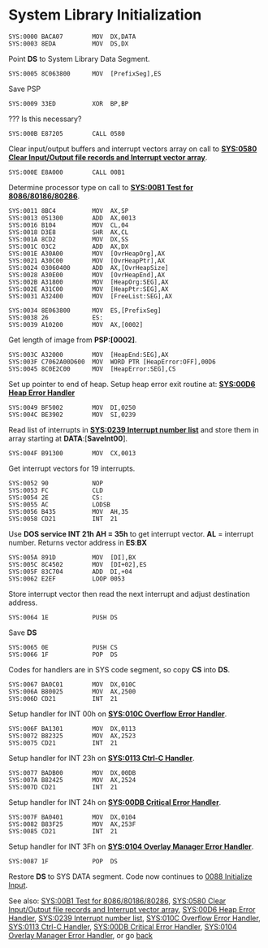 # System Library Initialization

```
SYS:0000 BACA07        MOV	DX,DATA
SYS:0003 8EDA          MOV	DS,DX
```

Point **DS** to System Library Data Segment.

```
SYS:0005 8C063800      MOV	[PrefixSeg],ES
```

Save PSP

```
SYS:0009 33ED          XOR	BP,BP
```

??? Is this necessary?

```
SYS:000B E87205        CALL	0580
```

Clear input/output buffers and interrupt vectors array on call to **[SYS:0580 Clear Input/Output file records and Interrupt vector array](0580-CLEAR.md)**.

```
SYS:000E E8A000        CALL	00B1
```

Determine processor type on call to **[SYS:00B1 Test for 8086/80186/80286](00B1-TEST86.md)**.

```
SYS:0011 8BC4          MOV	AX,SP
SYS:0013 051300        ADD	AX,0013
SYS:0016 B104          MOV	CL,04
SYS:0018 D3E8          SHR	AX,CL
SYS:001A 8CD2          MOV	DX,SS
SYS:001C 03C2          ADD	AX,DX
SYS:001E A30A00        MOV	[OvrHeapOrg],AX
SYS:0021 A30C00        MOV	[OvrHeapPtr],AX
SYS:0024 03060400      ADD	AX,[OvrHeapSize]
SYS:0028 A30E00        MOV	[OvrHeapEnd],AX
SYS:002B A31800        MOV	[HeapOrg:SEG],AX
SYS:002E A31C00        MOV	[HeapPtr:SEG],AX
SYS:0031 A32400        MOV	[FreeList:SEG],AX
```

```
SYS:0034 8E063800      MOV	ES,[PrefixSeg]
SYS:0038 26            ES:
SYS:0039 A10200        MOV	AX,[0002]
```

Get length of image from **PSP:[0002]**.

```
SYS:003C A32000        MOV	[HeapEnd:SEG],AX
SYS:003F C7062A00D600  MOV	WORD PTR [HeapError:OFF],00D6
SYS:0045 8C0E2C00      MOV	[HeapError:SEG],CS
```

Set up pointer to end of heap. Setup heap error exit routine at: **[SYS:00D6 Heap Error Handler](00D6-HEAP-ERROR.md)**

```
SYS:0049 BF5002        MOV	DI,0250
SYS:004C BE3902        MOV	SI,0239
```

Read list of interrupts in **[SYS:0239 Interrupt number list](0239-INTERRUPT-LIST.md)** and store them in array starting at **DATA**:[**SaveInt00**].

```
SYS:004F B91300        MOV	CX,0013
```

Get interrupt vectors for 19 interrupts.

```
SYS:0052 90            NOP
SYS:0053 FC            CLD
SYS:0054 2E            CS:
SYS:0055 AC            LODSB
SYS:0056 B435          MOV	AH,35
SYS:0058 CD21          INT	21
```

Use **DOS service INT 21h AH = 35h** to get interrupt vector. **AL** = interrupt number. Returns vector address in **ES**:**BX**

```
SYS:005A 891D          MOV	[DI],BX
SYS:005C 8C4502        MOV	[DI+02],ES
SYS:005F 83C704        ADD	DI,+04
SYS:0062 E2EF          LOOP	0053
```

Store interrupt vector then read the next interrupt and adjust destination address.

```
SYS:0064 1E            PUSH	DS
```

Save **DS**

```
SYS:0065 0E            PUSH	CS
SYS:0066 1F            POP	DS
```

Codes for handlers are in SYS code segment, so copy **CS** into **DS**.

```
SYS:0067 BA0C01        MOV	DX,010C
SYS:006A B80025        MOV	AX,2500
SYS:006D CD21          INT	21
```

Setup handler for INT 00h on **[SYS:010C Overflow Error Handler](010C-INT00H.md)**.

```
SYS:006F BA1301        MOV	DX,0113
SYS:0072 B82325        MOV	AX,2523
SYS:0075 CD21          INT	21
```

Setup handler for INT 23h on **[SYS:0113 Ctrl-C Handler](0113-CTRL-C-HANDLER.md)**.

```
SYS:0077 BADB00        MOV	DX,00DB
SYS:007A B82425        MOV	AX,2524
SYS:007D CD21          INT	21
```

Setup handler for INT 24h on **[SYS:00DB Critical Error Handler](00DB-CRITICAL-ERROR.md)**.

```
SYS:007F BA0401        MOV	DX,0104
SYS:0082 B83F25        MOV	AX,253F
SYS:0085 CD21          INT	21
```

Setup handler for INT 3Fh on **[SYS:0104 Overlay Manager Error Handler](0104-OVERMAN.md)**.

```
SYS:0087 1F            POP	DS
```

Restore **DS** to SYS DATA segment. Code now continues to [0088 Initialize Input](0088-INIT-INPUT.md).

See also: [SYS:00B1 Test for 8086/80186/80286](00B1-TEST86.md), [SYS:0580 Clear Input/Output file records and Interrupt vector array](0580-CLEAR.md), [SYS:00D6 Heap Error Handler](00D6-HEAP-ERROR.md), [SYS:0239 Interrupt number list](0239-INTERRUPT-LIST.md), [SYS:010C Overflow Error Handler](010C-INT00H.md), [SYS:0113 Ctrl-C Handler](0113-CTRL-C-HANDLER.md),  [SYS:00DB Critical Error Handler](00DB-CRITICAL-ERROR.md), [SYS:0104 Overlay Manager Error Handler](0104-OVERMAN.md), or go [back](../README.md)